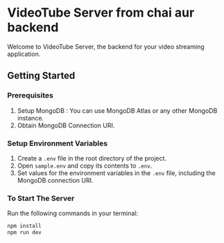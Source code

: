 # VideoTube Server from chai aur backend

Welcome to VideoTube Server, the backend for your video streaming application.

## Getting Started

### Prerequisites
1. Setup MongoDB : You can use MongoDB Atlas or any other MongoDB instance.
2. Obtain MongoDB Connection URI.

### Setup Environment Variables

1. Create a `.env` file in the root directory of the project.
2. Open `sample.env` and copy its contents to `.env`.
3. Set values for the environment variables in the `.env` file, including the MongoDB connection URI.

### To Start The Server

Run the following commands in your terminal:

```bash
npm install
npm run dev
